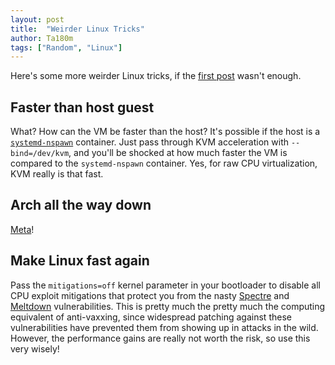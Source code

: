 ```yaml
---
layout: post
title:  "Weirder Linux Tricks"
author: Ta180m
tags: ["Random", "Linux"]
---
```



Here's some more weirder Linux tricks, if the [first post](https://ta180m.github.io/blog/2020/12/23/weird-linux-tricks.html) wasn't enough.


## Faster than host guest

What? How can the VM be faster than the host? It's possible if the host is a [`systemd-nspawn`](https://ta180m.github.io/blog/2021/01/03/worst-init-system-best-tool.html) container. Just pass through KVM acceleration with `--bind=/dev/kvm`, and you'll be shocked at how much faster the VM is compared to the `systemd-nspawn` container. Yes, for raw CPU virtualization, KVM really is that fast.


## Arch all the way down

[Meta](https://github.com/Ta180m/Arch-All-the-Way-Down)!


## Make Linux fast again

Pass the `mitigations=off` kernel parameter in your bootloader to disable all CPU exploit mitigations that protect you from the nasty [Spectre](https://en.wikipedia.org/wiki/Spectre_(security_vulnerability)) and [Meltdown](https://en.wikipedia.org/wiki/Meltdown_(security_vulnerability)) vulnerabilities. This is pretty much the pretty much the computing equivalent of anti-vaxxing, since widespread patching against these vulnerabilities have prevented them from showing up in attacks in the wild. However, the performance gains are really not worth the risk, so use this very wisely!

